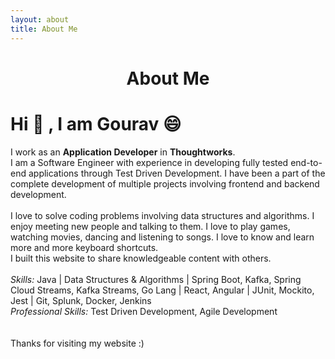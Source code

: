 ```yaml
---
layout: about
title: About Me
---
```


<h1 align="center">About Me</h1>

# Hi 👋 , I am Gourav 😄
<p>
    I work as an <strong>Application Developer</strong> in <strong>Thoughtworks</strong>.
    <br>
    I am a Software Engineer with experience in developing fully tested end-to-end applications through Test Driven Development. I have been a part of the complete development of multiple projects involving frontend and backend development.
    <br>
    <br>
    I love to solve coding problems involving data structures and algorithms. I enjoy meeting new people and talking to them. I love to play games, watching movies, dancing and listening to songs. I love to know and learn more and more keyboard shortcuts.
    <br>
    I built this website to share knowledgeable content with others.
    <br>
    <br>
    <em>Skills:</em> Java | Data Structures & Algorithms | Spring Boot, Kafka, Spring Cloud Streams, Kafka Streams, Go Lang | React, Angular | JUnit, Mockito, Jest | Git, Splunk, Docker, Jenkins
    <br>
    <em>Professional Skills:</em> Test Driven Development, Agile Development
    <br>
    <br>
    <br>
    Thanks for visiting my website :)
</p>
